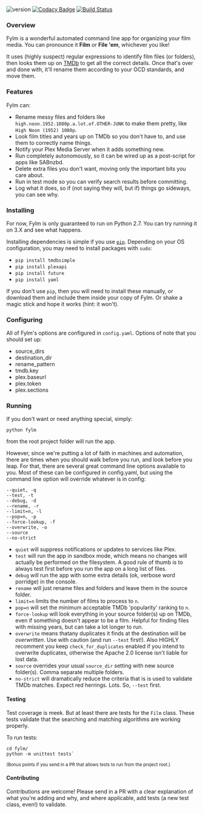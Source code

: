 ![version](https://img.shields.io/badge/version-0.2.0--alpha-orange.svg) [![Codacy Badge](https://api.codacy.com/project/badge/Grade/8fcfaf45a6494aedb4b0340461c2b79b)](https://www.codacy.com/app/brandonscript/fylm) [![Build Status](https://travis-ci.org/brandonscript/fylm.svg?branch=master)](https://travis-ci.org/brandonscript/fylm)

### Overview

Fylm is a wonderful automated command line app for organizing your film media. You can pronounce it **Film** or **File 'em**, whichever you like!

It uses (highly suspect) regular expressions to identify film files (or folders), then looks them up on [TMDb](https://www.themoviedb.org) to get all the correct details. Once that's over and done with, it'll rename them according to your OCD standards, and move them.

### Features

Fylm can:

- Rename messy files and folders like `high.noon.1952.1080p.a.lot.of.OTHER-JUNK` to make them pretty, like `High Noon (1952) 1080p`.
- Look film titles and years up on TMDb so you don't have to, and use them to correctly name things.
- Notify your Plex Media Server when it adds something new.
- Run completely autonomously, so it can be wired up as a post-script for apps like SABnzbd.
- Delete extra files you don't want, moving only the important bits you care about.
- Run in test mode so you can verify search results before committing.
- Log what it does, so if (not saying they will, but if) things go sideways, you can see why.

### Installing

For now, Fylm is only guaranteed to run on Python 2.7. You can try running it on 3.X and see what happens.

Installing dependencies is simple if you use [`pip`](https://pip.pypa.io/en/stable/installing/). Depending on your OS configuration, you may need to install packages with `sudo`:

- `pip install tmdbsimple`
- `pip install plexapi`
- `pip install future`
- `pip install yaml`

If you don't use `pip`, then you will need to install these manually, or download them and include them inside your copy of Fylm. Or shake a magic stick and hope it works (hint: it won't).

### Configuring

All of Fylm's options are configured in `config.yaml`. Options of note that you should set up:

- source_dirs
- destination_dir
- rename_pattern
- tmdb.key
- plex.baseurl
- plex.token
- plex.sections

### Running

If you don't want or need anything special, simply:

    python fylm

from the root project folder will run the app.

However, since we're putting a lot of faith in machines and automation, there are times when you should walk before you run, and look before you leap. For that, there are several great command line options available to you. Most of these can be configured in config.yaml, but using the command line option will override whatever is in config:

    --quiet, -q
    --test, -t
    --debug, -d
    --rename, -r
    --limit=n, -l
    --pop=n, -p
    --force-lookup, -f
    --overwrite, -o
    --source
    --no-strict
	
- `quiet` will suppress notifications or updates to services like Plex.
- `test` will run the app in sandbox mode, which means no changes will actually be performed on the filesystem. A good rule of thumb is to always test first before you run the app on a long list of files.
- `debug` will run the app with some extra details (ok, verbose word porridge) in the console.
- `rename` will just rename files and folders and leave them in the source folder.
- `limit=n` limits the number of films to process to `n`.
- `pop=n` will set the minimum acceptable TMDb 'popularity' ranking to `n`.
- `force-lookup` will look everything in your source folder(s) up on TMDb, even if something doesn't appear to be a film. Helpful for finding files with missing years, but can take a lot longer to run.
- `overwrite` means thatany duplicates it finds at the destination will be *overwritten*. Use with caution (and run `--test` first!). Also HIGHLY recomment you keep `check_for_duplicates` enabled if you intend to overwrite duplicates, otherwise the Apache 2.0 license isn't liable for lost data.
- `source` overrides your usual `source_dir` setting with new source folder(s). Comma separate multiple folders.
- `no-strict` will dramatically reduce the criteria that is is used to validate TMDb matches. Expect red herrings. Lots. So, `--test` first.

#### Testing

Test coverage is meek. But at least there are tests for the `Film` class. These tests validate that the searching and matching algorithms are working properly.

To run tests:

    cd fylm/
    python -m unittest tests`

<sub>(Bonus points if you send in a PR that allows tests to run from the project root.)</sub>

#### Contributing

Contributions are welcome! Please send in a PR with a clear explanation of what you're adding and why, and where applicable, add tests (a new test class, even!) to validate.
